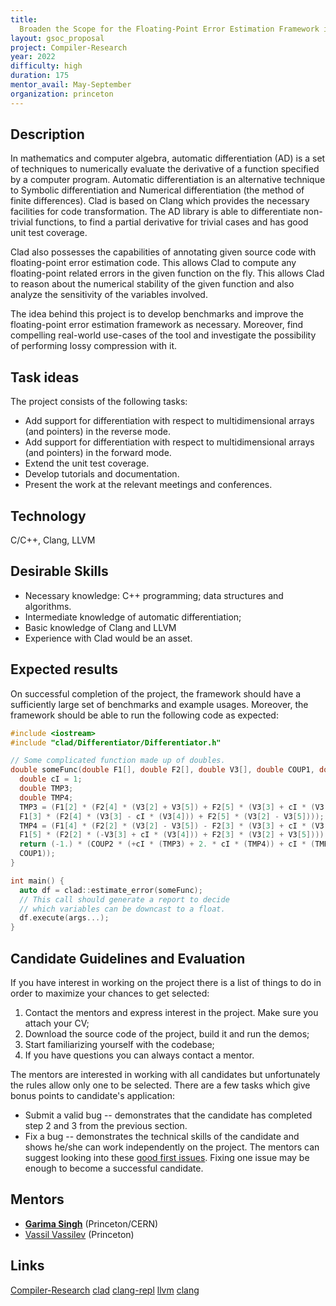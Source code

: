 ```yaml
---
title:
  Broaden the Scope for the Floating-Point Error Estimation Framework in Clad
layout: gsoc_proposal
project: Compiler-Research
year: 2022
difficulty: high
duration: 175
mentor_avail: May-September
organization: princeton
---
```


## Description

In mathematics and computer algebra, automatic differentiation (AD) is a set of
techniques to numerically evaluate the derivative of a function specified by a
computer program. Automatic differentiation is an alternative technique to
Symbolic differentiation and Numerical differentiation (the method of finite
differences). Clad is based on Clang which provides the necessary facilities for
code transformation. The AD library is able to differentiate non-trivial
functions, to find a partial derivative for trivial cases and has good unit test
coverage.

Clad also possesses the capabilities of annotating given source code with
floating-point error estimation code. This allows Clad to compute any
floating-point related errors in the given function on the fly. This allows Clad
to reason about the numerical stability of the given function and also analyze
the sensitivity of the variables involved.

The idea behind this project is to develop benchmarks and improve the
floating-point error estimation framework as necessary. Moreover, find
compelling real-world use-cases of the tool and investigate the possibility of
performing lossy compression with it.

## Task ideas

The project consists of the following tasks:

- Add support for differentiation with respect to multidimensional arrays (and
  pointers) in the reverse mode.
- Add support for differentiation with respect to multidimensional arrays (and
  pointers) in the forward mode.
- Extend the unit test coverage.
- Develop tutorials and documentation.
- Present the work at the relevant meetings and conferences.

## Technology

C/C++, Clang, LLVM

## Desirable Skills

- Necessary knowledge: C++ programming; data structures and algorithms.
- Intermediate knowledge of automatic differentiation;
- Basic knowledge of Clang and LLVM
- Experience with Clad would be an asset.

## Expected results

On successful completion of the project, the framework should have a
sufficiently large set of benchmarks and example usages. Moreover, the framework
should be able to run the following code as expected:

```cpp
#include <iostream>
#include "clad/Differentiator/Differentiator.h"

// Some complicated function made up of doubles.
double someFunc(double F1[], double F2[], double V3[], double COUP1, double COUP2) {
  double cI = 1;
  double TMP3;
  double TMP4;
  TMP3 = (F1[2] * (F2[4] * (V3[2] + V3[5]) + F2[5] * (V3[3] + cI * (V3[4]))) +
  F1[3] * (F2[4] * (V3[3] - cI * (V3[4])) + F2[5] * (V3[2] - V3[5])));
  TMP4 = (F1[4] * (F2[2] * (V3[2] - V3[5]) - F2[3] * (V3[3] + cI * (V3[4]))) +
  F1[5] * (F2[2] * (-V3[3] + cI * (V3[4])) + F2[3] * (V3[2] + V3[5])));
  return (-1.) * (COUP2 * (+cI * (TMP3) + 2. * cI * (TMP4)) + cI * (TMP3 *
  COUP1));
}

int main() {
  auto df = clad::estimate_error(someFunc);
  // This call should generate a report to decide
  // which variables can be downcast to a float.
  df.execute(args...);
}
```

## Candidate Guidelines and Evaluation

If you have interest in working on the project there is a list of things to do
in order to maximize your chances to get selected:

1. Contact the mentors and express interest in the project. Make sure you attach
   your CV;
2. Download the source code of the project, build it and run the demos;
3. Start familiarizing yourself with the codebase;
4. If you have questions you can always contact a mentor.

The mentors are interested in working with all candidates but unfortunately the
rules allow only one to be selected. There are a few tasks which give bonus
points to candidate's application:

- Submit a valid bug -- demonstrates that the candidate has completed step 2 and
  3 from the previous section.
- Fix a bug -- demonstrates the technical skills of the candidate and shows
  he/she can work independently on the project. The mentors can suggest looking
  into these
  [good first issues](https://github.com/vgvassilev/clad/labels/good%20first%20issue).
  Fixing one issue may be enough to become a successful candidate.

## Mentors

- **[Garima Singh](mailto:garima.singh@cern.ch)** (Princeton/CERN)
- [Vassil Vassilev](mailto:vvasilev@cern.ch) (Princeton)

## Links

[Compiler-Research](https://compiler-research.org)
[clad](https://github.com/vgvassilev/clad)
[clang-repl](https://root.cern/blog/cling-in-llvm/) [llvm](https://llvm.org/)
[clang](https://clang.llvm.org/)
